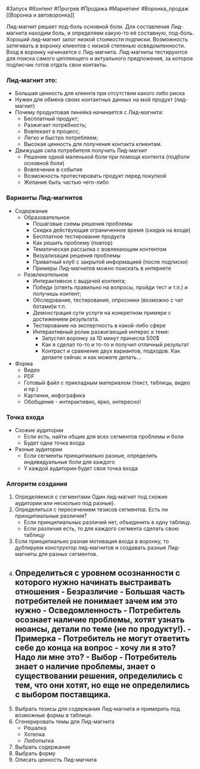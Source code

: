 #Запуск #Контент #Прогрев #Продажа #Маркетинг #Воронка_продаж 
[[Воронка и автоворонка]]

Лид-магнит решает под-боль основной боли. 
Для составления Лид-магнита находим боль, и определяем какую-то её составную, под-боль.
Хороший лид-магнит залог низкой стоимости подписки. Возможность затягивать в воронку клиентов с низкой степенью осведомленности.
Вход в воронку начинается с Лид-магнита.
Лид-магниты тестируются для поиска самого цепляющего и актуального предложения, за которое подписчик готов отдать свои контакты.

### Лид-магнит это:
- Большая ценность для клиента при отсутствии какого либо риска
- Нужен для обмена своих контактных данных на мой продукт (лид-магнит)
- Почему продуктовая линейка начинается с Лид-магнита:
	- Бесплатный продукт;
	- Разжигает потребность;
	- Вовлекает в процесс;
	- Легко и быстро потребляем;
	- Высокая ценность для получения контакта клиентам.
- Движущая сила потребителя получить Лид-магнит
	- Решение одной маленькой боли при помощи контента (подболи основной боли)
	- Вовлечение в событие
	- Возможность протестировать продукт перед покупкой
	- Желание быть частью чего-либо

 
### Варианты Лид-магнитов
- Содержание
	- Образовательное
		- Пошаговые схемы решения проблемы
		- Скидка действующая ограниченное время (скидка на входе)
		- Бесплатное тестирование продукта
		- Как решить проблему (повтор)
		- Тематическая рассылка с вовлекающим контентом
		- Визуализация решения проблемы
		- Приватный клуб с закрытой информацией (после подписки)
		- Примеры Лид-магнитов можно поискать в интернете
	- Развлекательное
		- Интерактивное с выдачей контента;
		- Победи (ответь правильно на вопросы, пройди тест и т.п.) и получишь контент;
		- Обследование, тестирование, опросники (возможно с чат ботами)и т.п.
		- Демонстрация сути услуги на конкретном примере с достижением результата.
		- Тестирование на экспертность в какой-либо сфере
		- Интерактивный ролик разжигающий интерес к теме:
			- Запустил воронку за 10 минут принесла 500$
			- Как я сделал то-то и то-то и получил отличный результат
			- Контраст и сравнение двух вариантов, подходов. Как делаете сейчас и как можете делать...
- Форма
	- Видео
	- PDF
	- Готовый файл с прикладным материалом (текст, таблицы, видео и пр.)
	- Картинки, инфографика
	- Обобщение - интерактивно, ярко, интересно!


### Точка входа
- Схожие аудитории
	- Если есть, найти общие для всех сегментов проблемы и боли
	- Будет одна точка входа
- Разные аудитории
	- Если сегменты принципиально разные, определить индивидуальные боли для каждого
	- У каждой аудитории будет своя точка входа


### Алгоритм создания
1.  Определяемся с сегментами Один лид-магнит под схожие аудитории или несколько под разные).
2. Определиться с пересечением тезисов сегментов. Есть ли принципиальные различия? 
	- Если принципиальных различий нет, объединить в одну таблицу.
	- Если различия есть, то для каждого сегмента сделать свою таблицу
 3. Если принципиально разная мотивация входа в воронку, то дублируем конструктор лид-магнитов и создавать разные Лид-магниты для разных сегментов.
 4. Определиться с уровнем осознанности с которого нужно начинать выстраивать отношения
		- Безразличие - Большая часть потребителей не понимает зачем им это нужно
		- Осведомленность - Потребитель осознает наличие проблемы, хотят узнать нюансы, детали по теме (не по продукту!).
		- Примерка - Потребитель не могут ответить себе до конца на вопрос - хочу ли я это? Надо ли мне это? 
		- Выбор - Потребитель знает о наличие проблемы, знает о существовании решения, определились с тем, что они хотят, но еще не определились с выбором поставщика.
	- 
5. Выбрать тезисы для содержания Лид-магнита и примерить под возможные формы в таблице.
6. Сгенерировать темы для Лид-магнита
	- Решалка
	- Хотелка
	- Любопытка
7. Выбрать содержание
8. Выбрать форму
9. Описать ценность Лид-магнита